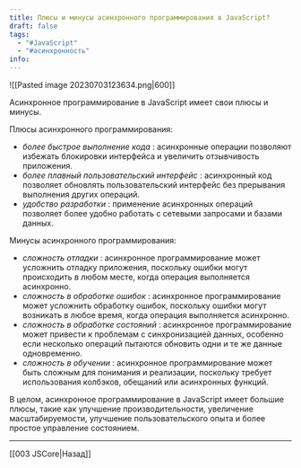 ```yaml
---
title: Плюсы и минусы асинхронного программирования в JavaScript?
draft: false
tags:
  - "#JavaScript"
  - "#асинхронность"
info:
---
```

![[Pasted image 20230703123634.png|600]]

Асинхронное программирование в JavaScript имеет свои плюсы и минусы.

Плюсы асинхронного программирования:

- _более быстрое выполнение кода_ : асинхронные операции позволяют избежать блокировки интерфейса и увеличить отзывчивость приложения.
- _более плавный пользовательский интерфейс_ : асинхронный код позволяет обновлять пользовательский интерфейс без прерывания выполнения других операций.
- _удобство разработки_ : применение асинхронных операций позволяет более удобно работать с сетевыми запросами и базами данных.

Минусы асинхронного программирования:

- _сложность отладки_ : асинхронное программирование может усложнить отладку приложения, поскольку ошибки могут происходить в любом месте, когда операция выполняется асинхронно.
- _сложность в обработке ошибок_ : асинхронное программирование может усложнить обработку ошибок, поскольку ошибки могут возникать в любое время, когда операция выполняется асинхронно.
- _сложность в обработке состояний_ : асинхронное программирование может привести к проблемам с синхронизацией данных, особенно если несколько операций пытаются обновить одни и те же данные одновременно.
- _сложность в обучении_ : асинхронное программирование может быть сложным для понимания и реализации, поскольку требует использования колбэков, обещаний или асинхронных функций.

В целом, асинхронное программирование в JavaScript имеет большие плюсы, такие как улучшение производительности, увеличение масштабируемости, улучшение пользовательского опыта и более простое управление состоянием.

---

[[003 JSCore|Назад]]
